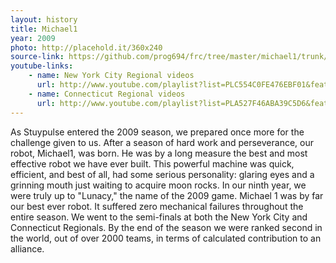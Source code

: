 ```yaml
---
layout: history
title: Michael1
year: 2009
photo: http://placehold.it/360x240
source-link: https://github.com/prog694/frc/tree/master/michael1/trunk/java/Michael1
youtube-links:
    - name: New York City Regional videos
      url: http://www.youtube.com/playlist?list=PLC554C0FE476EBF01&feature=plcp
    - name: Connecticut Regional videos
      url: http://www.youtube.com/playlist?list=PLA527F46ABA39C5D6&feature=plcp
---
```

As Stuypulse entered the 2009 season, we prepared once more for the challenge given to us.  After a season of hard work and perseverance, our robot, Michael1, was born. He was by a long measure the best and most effective robot we have ever built. This powerful machine was quick, efficient, and best of all, had some serious personality: glaring eyes and a grinning mouth just waiting to acquire moon rocks.  In our ninth year, we were truly up to "Lunacy," the name of the 2009 game. Michael 1 was by far our best ever robot. It suffered zero mechanical failures throughout the entire season. We went to the semi-finals at both the New York City and Connecticut Regionals. By the end of the season we were ranked second in the world, out of over 2000 teams, in terms of calculated contribution to an alliance.
